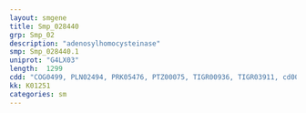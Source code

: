 ```yaml
---
layout: smgene
title: Smp_028440
grp: Smp_02
description: "adenosylhomocysteinase"
smp: Smp_028440.1
uniprot: "G4LX03"
length:  1299
cdd: "COG0499, PLN02494, PRK05476, PTZ00075, TIGR00936, TIGR03911, cd00401, cl21454, pfam05221, smart00996"
kk: K01251
categories: sm
---
```

